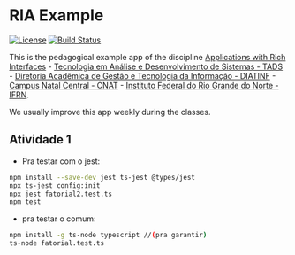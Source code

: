 RIA Example
=======
[![License](http://img.shields.io/:license-apache-blue.svg)](http://www.apache.org/licenses/LICENSE-2.0.html)
[![Build Status](https://github.com/persapiens-classes/ifrn-ria-example/actions/workflows/node.yml/badge.svg)](https://github.com/peraspiens-classes/ifrn-ria-example/actions)

This is the pedagogical example app of the discipline [Applications with Rich Interfaces](https://github.com/persapiens-classes/ifrn-ria) - [Tecnologia em Análise e Desenvolvimento de Sistemas - TADS](https://sites.google.com/escolar.ifrn.edu.br/diatinf/cursos/superiores/an%C3%A1lise-e-desenvolvimento-de-sistemas?authuser=0) - [Diretoria Acadêmica de Gestão e Tecnologia da Informação - DIATINF](https://diatinf.ifrn.edu.br) - [Campus Natal Central - CNAT](https://portal.ifrn.edu.br/campus/natalcentral) - [Instituto Federal do Rio Grande do Norte - IFRN](https://portal.ifrn.edu.br/).

We usually improve this app weekly during the classes.


## Atividade 1
- Pra testar com o jest: 
```bash
npm install --save-dev jest ts-jest @types/jest
npx ts-jest config:init
npx jest fatorial2.test.ts
npm test
```

- pra testar o comum:
```bash
npm install -g ts-node typescript //(pra garantir)
ts-node fatorial.test.ts
```